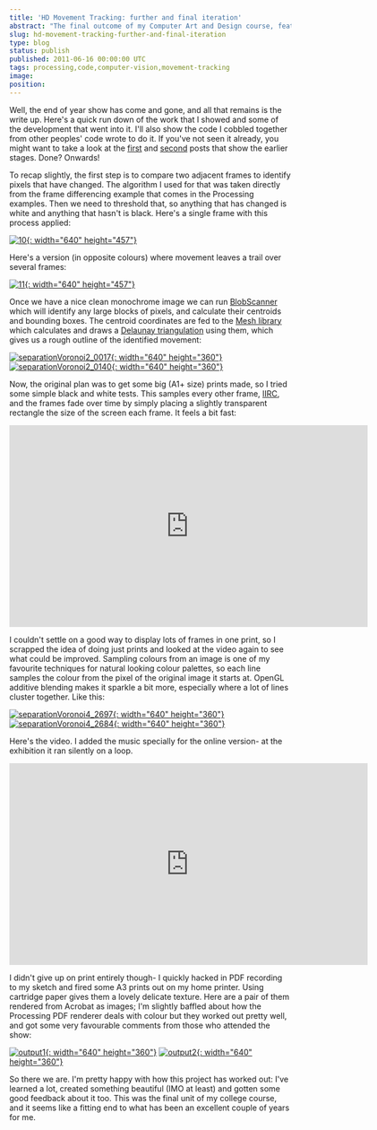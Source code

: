 ```yaml
---
title: 'HD Movement Tracking: further and final iteration'
abstract: "The final outcome of my Computer Art and Design course, featuring algorithmic prints and videos generated using Processing."
slug: hd-movement-tracking-further-and-final-iteration
type: blog
status: publish
published: 2011-06-16 00:00:00 UTC
tags: processing,code,computer-vision,movement-tracking
image: 
position: 
---
```


Well, the end of year show has come and gone, and all that remains is
the write up. Here's a quick run down of the work that I showed and
some of the development that went into it. I'll also show the code I
cobbled together from other peoples' code wrote to do it. If you've
not seen it already, you might want to take a look at the
[first](/blog/work-in-progress-tracking-movement-in-st-enoch-square/) and
[second](/blog/hd-movement-tracking-first-iteration/)
posts that show the earlier stages. Done? Onwards!

To recap slightly, the first step is to compare two adjacent frames to
identify pixels that have changed. The algorithm I used for that was
taken directly from the frame differencing example that comes in the
Processing examples. Then we need to threshold that, so anything that
has changed is white and anything that hasn't is black. Here's a
single frame with this process applied:

[![10](https://farm4.static.flickr.com/3400/5837152411_ea6ae86115_z.jpg){:
width="640" height="457"}][1]

Here's a version (in opposite colours) where movement leaves a trail
over several frames:

[![11](https://farm4.static.flickr.com/3405/5837152807_837a51f72f_z.jpg){:
width="640" height="457"}][2]

Once we have a nice clean monochrome image we can run [BlobScanner][3] which will identify any large blocks of pixels, and
calculate their centroids and bounding boxes. The centroid coordinates
are fed to the [Mesh library][4] which calculates and
draws a [Delaunay triangulation][5] using them, which
gives us a rough outline of the identified movement:

[![separationVoronoi2\_0017](https://farm6.static.flickr.com/5039/5821859773_a911dc8809_z.jpg){:
width="640" height="360"}][6]
[![separationVoronoi2\_0140](https://farm3.static.flickr.com/2561/5821861581_e788ed0e2c_z.jpg){:
width="640" height="360"}][7]

Now, the original plan was to get some big (A1+ size) prints made, so I
tried some simple black and white tests. This samples every other frame,
[IIRC][8], and the frames fade over time by simply
placing a slightly transparent rectangle the size of the screen each
frame. It feels a bit fast:

<iframe class="ql-video" allowfullscreen="true" src="https://player.vimeo.com/video/24478981" width="640" height="360" frameborder="0"></iframe>

I couldn't settle on a good way to display lots of frames in one print,
so I scrapped the idea of doing just prints and looked at the video
again to see what could be improved. Sampling colours from an image is
one of my favourite techniques for natural looking colour palettes, so
each line samples the colour from the pixel of the original image it
starts at. OpenGL additive blending makes it sparkle a bit more,
especially where a lot of lines cluster together. Like this:

[![separationVoronoi4\_2697](https://farm3.static.flickr.com/2103/5822430642_19aee56c4c_z.jpg){:
width="640" height="360"}][9]
[![separationVoronoi4\_2684](https://farm6.static.flickr.com/5074/5821865747_8be0bcdd6f_z.jpg){:
width="640" height="360"}][10]

Here's the video. I added the music specially for the online version-
at the exhibition it ran silently on a loop.

<iframe class="ql-video" allowfullscreen="true" src="https://player.vimeo.com/video/25155382" width="640" height="360" frameborder="0"></iframe>

I didn't give up on print entirely though- I quickly hacked in PDF
recording to my sketch and fired some A3 prints out on my home printer.
Using cartridge paper gives them a lovely delicate texture. Here are a
pair of them rendered from Acrobat as images; I'm slightly baffled
about how the Processing PDF renderer deals with colour but they worked
out pretty well, and got some very favourable comments from those who
attended the show:

[![output1](https://farm6.static.flickr.com/5187/5837720536_8e11d97924_z.jpg){:
width="640" height="360"}][11]
[![output2](https://farm3.static.flickr.com/2454/5837721176_b009d1c005_z.jpg){:
width="640" height="360"}][12]

So there we are. I'm pretty happy with how this project has worked out:
I've learned a lot, created something beautiful (IMO at least) and
gotten some good feedback about it too. This was the final unit of my
college course, and it seems like a fitting end to what has been an
excellent couple of years for me.



[1]: https://www.flickr.com/photos/53111802@N05/5837152411/
[2]: https://www.flickr.com/photos/53111802@N05/5837152807/
[3]: http://sites.google.com/site/blobscanner/
[4]: http://leebyron.com/mesh/
[5]: http://en.wikipedia.org/wiki/Delaunay_triangulation
[6]: https://www.flickr.com/photos/53111802@N05/5821859773/
[7]: https://www.flickr.com/photos/53111802@N05/5821861581/
[8]: http://www.urbandictionary.com/define.php?term=iirc
[9]: https://www.flickr.com/photos/53111802@N05/5822430642/
[10]: https://www.flickr.com/photos/53111802@N05/5821865747/
[11]: https://www.flickr.com/photos/53111802@N05/5837720536/
[12]: https://www.flickr.com/photos/53111802@N05/5837721176/
